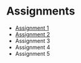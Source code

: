 # Assignments

- [Assignment 1](assignments/a1)
- [Assignment 2](assignments/a2)
- Assignment 3
- Assignment 4
- Assignment 5
